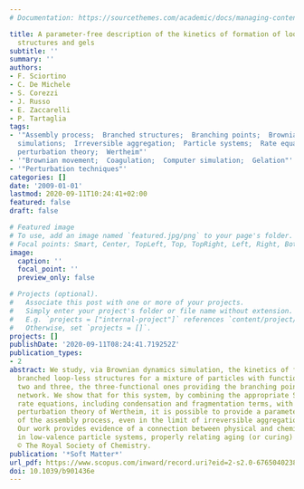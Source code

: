 ```yaml
---
# Documentation: https://sourcethemes.com/academic/docs/managing-content/

title: A parameter-free description of the kinetics of formation of loop-less branched
  structures and gels
subtitle: ''
summary: ''
authors:
- F. Sciortino
- C. De Michele
- S. Corezzi
- J. Russo
- E. Zaccarelli
- P. Tartaglia
tags:
- '"Assembly process;  Branched structures;  Branching points;  Brownian dynamics
  simulations;  Irreversible aggregation;  Particle systems;  Rate equations;  Thermodynamic
  perturbation theory;  Wertheim"'
- '"Brownian movement;  Coagulation;  Computer simulation;  Gelation"'
- '"Perturbation techniques"'
categories: []
date: '2009-01-01'
lastmod: 2020-09-11T10:24:41+02:00
featured: false
draft: false

# Featured image
# To use, add an image named `featured.jpg/png` to your page's folder.
# Focal points: Smart, Center, TopLeft, Top, TopRight, Left, Right, BottomLeft, Bottom, BottomRight.
image:
  caption: ''
  focal_point: ''
  preview_only: false

# Projects (optional).
#   Associate this post with one or more of your projects.
#   Simply enter your project's folder or file name without extension.
#   E.g. `projects = ["internal-project"]` references `content/project/deep-learning/index.md`.
#   Otherwise, set `projects = []`.
projects: []
publishDate: '2020-09-11T08:24:41.719252Z'
publication_types:
- 2
abstract: We study, via Brownian dynamics simulation, the kinetics of formation of
  branched loop-less structures for a mixture of particles with functionalities of
  two and three, the three-functional ones providing the branching points in the resulting
  network. We show that for this system, by combining the appropriate Smoluchowski
  rate equations, including condensation and fragmentation terms, with the thermodynamic
  perturbation theory of Wertheim, it is possible to provide a parameter-free description
  of the assembly process, even in the limit of irreversible aggregation (low T).
  Our work provides evidence of a connection between physical and chemical gelation
  in low-valence particle systems, properly relating aging (or curing) time with temperature.
  © The Royal Society of Chemistry.
publication: '*Soft Matter*'
url_pdf: https://www.scopus.com/inward/record.uri?eid=2-s2.0-67650402386&doi=10.1039%2fb901436e&partnerID=40&md5=4824c3e4791c9ed441df73ade6df42e5
doi: 10.1039/b901436e
---
```

